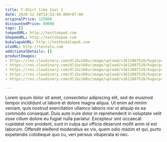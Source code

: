 ```yaml
---
title: T-Shirt like Cool 1
date: 2020-12-18T14:53:49.000+07:00
originalPrice: 125000
discountedPrice: 80000
tags: []
tokpedURL: http://testtokped.com
ShopeeURL: http://testshopee.com
bukalapakURL: http://testbukalapak.com
olxURL: http://testolx.com
additionalDetails: []
productImages:
- https://res.cloudinary.com/dlibzi68u/image/upload/v1612007528/hugo/product1-5_cgycyk.jpg
- https://res.cloudinary.com/dlibzi68u/image/upload/v1612007528/hugo/product1-4_fgoumr.jpg
- https://res.cloudinary.com/dlibzi68u/image/upload/v1612007528/hugo/product1-3_uwub4c.jpg
- https://res.cloudinary.com/dlibzi68u/image/upload/v1612007528/hugo/product1-2_acz2o5.jpg
- https://res.cloudinary.com/dlibzi68u/image/upload/v1612007528/hugo/product1-1_mjxtg9.jpg

---
```

Lorem ipsum dolor sit amet, consectetur adipiscing elit, sed do eiusmod tempor incididunt ut labore et dolore magna aliqua. Ut enim ad minim veniam, quis nostrud exercitation ullamco laboris nisi ut aliquip ex ea commodo consequat. Duis aute irure dolor in reprehenderit in voluptate velit esse cillum dolore eu fugiat nulla pariatur. Excepteur sint occaecat cupidatat non proident, sunt in culpa qui officia deserunt mollit anim id est laborum. Offendit eleifend moderatius ex vix, quem odio mazim et qui, purto expetendis cotidieque quo cu, veri persius vituperata ei nec.